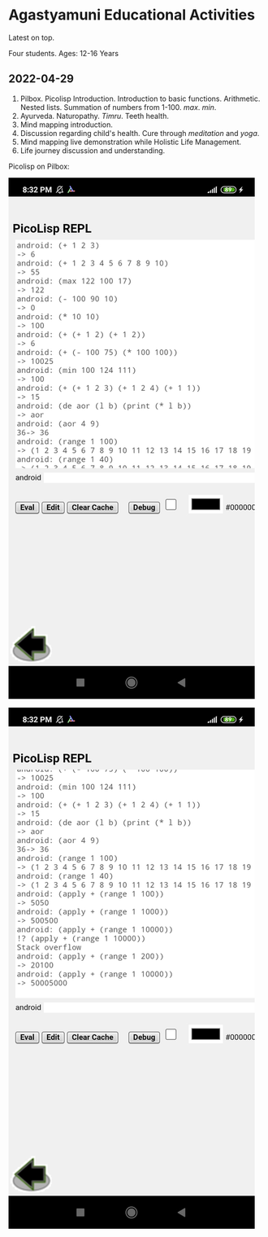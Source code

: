 # Agastyamuni Educational Activities

Latest on top. 

Four students. Ages: 12-16 Years

## 2022-04-29
1. Pilbox. Picolisp Introduction. Introduction to basic functions. Arithmetic. Nested lists. Summation of numbers from 1-100. _max_. _min_. 
2. Ayurveda. Naturopathy. _Timru_. Teeth health. 
3. Mind mapping introduction. 
4. Discussion regarding child's health. Cure through _meditation_ and _yoga_. 
5. Mind mapping live demonstration while Holistic Life Management. 
6. Life journey discussion and understanding. 

Picolisp on Pilbox: 

![pilbox-1-2022-04-29](pilbox-1-2022-04-29.jpg)

![pilbox-2-2022-04-29.](pilbox-2-2022-04-29..jpg)